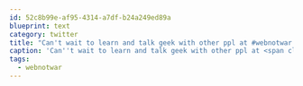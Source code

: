 ```yaml
---
id: 52c8b99e-af95-4314-a7df-b24a249ed89a
blueprint: text
category: twitter
title: "Can't wait to learn and talk geek with other ppl at #webnotwar.  33 hours and counting."
caption: 'Can''t wait to learn and talk geek with other ppl at <span class="hashtag hashtag_local">#<a href="http://tweettemp.darylchymko.ca/?tag=webnotwar">webnotwar</a>.  33 hours and counting.'
tags:
  - webnotwar
---
```

